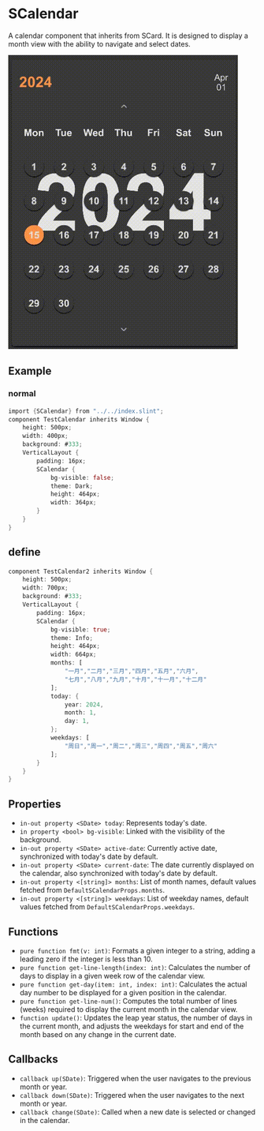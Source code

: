 # SCalendar

A calendar component that inherits from SCard. It is designed to display a month view with the ability to navigate and select dates.

![](../../static/calendar.gif)

## Example

### normal

```rust
import {SCalendar} from "../../index.slint";
component TestCalendar inherits Window {
    height: 500px;
    width: 400px;
    background: #333;
    VerticalLayout {
        padding: 16px;
        SCalendar {
            bg-visible: false;
            theme: Dark;
            height: 464px;
            width: 364px;
        }
    }
}

```

## define

```rust
component TestCalendar2 inherits Window {
    height: 500px;
    width: 700px;
    background: #333;
    VerticalLayout {
        padding: 16px;
        SCalendar {
            bg-visible: true;
            theme: Info;
            height: 464px;
            width: 664px;
            months: [
                "一月","二月","三月","四月","五月","六月",
                "七月","八月","九月","十月","十一月","十二月"
            ];
            today: {
                year: 2024,
                month: 1,
                day: 1,
            };
            weekdays: [
                "周日","周一","周二","周三","周四","周五","周六"
            ];
        }
    }
}
```

## Properties
- `in-out property <SDate> today`: Represents today's date.
- `in property <bool> bg-visible`: Linked with the visibility of the background.
- `in-out property <SDate> active-date`: Currently active date, synchronized with today's date by default.
- `in-out property <SDate> current-date`: The date currently displayed on the calendar, also synchronized with today's date by default.
- `in-out property <[string]> months`: List of month names, default values fetched from `DefaultSCalendarProps.months`.
- `in-out property <[string]> weekdays`: List of weekday names, default values fetched from `DefaultSCalendarProps.weekdays`.

## Functions
- `pure function fmt(v: int)`: Formats a given integer to a string, adding a leading zero if the integer is less than 10.
- `pure function get-line-length(index: int)`: Calculates the number of days to display in a given week row of the calendar view.
- `pure function get-day(item: int, index: int)`: Calculates the actual day number to be displayed for a given position in the calendar.
- `pure function get-line-num()`: Computes the total number of lines (weeks) required to display the current month in the calendar view.
- `function update()`: Updates the leap year status, the number of days in the current month, and adjusts the weekdays for start and end of the month based on any change in the current date.

## Callbacks
- `callback up(SDate)`: Triggered when the user navigates to the previous month or year.
- `callback down(SDate)`: Triggered when the user navigates to the next month or year.
- `callback change(SDate)`: Called when a new date is selected or changed in the calendar.